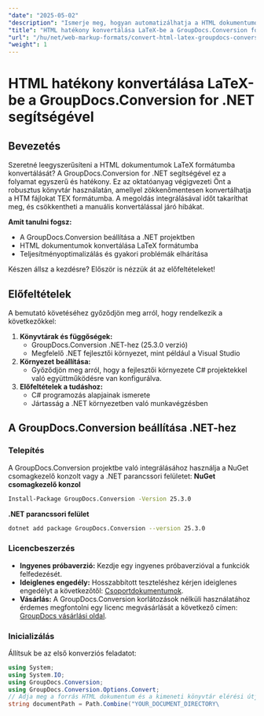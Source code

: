 ```yaml
---
"date": "2025-05-02"
"description": "Ismerje meg, hogyan automatizálhatja a HTML dokumentumok LaTeX formátumba konvertálását a GroupDocs.Conversion for .NET segítségével. Javítsa dokumentumfeldolgozási munkafolyamatát ezzel a hatékony eszközzel."
"title": "HTML hatékony konvertálása LaTeX-be a GroupDocs.Conversion for .NET segítségével"
"url": "/hu/net/web-markup-formats/convert-html-latex-groupdocs-conversion-net/"
"weight": 1
---
```


# HTML hatékony konvertálása LaTeX-be a GroupDocs.Conversion for .NET segítségével
## Bevezetés
Szeretné leegyszerűsíteni a HTML dokumentumok LaTeX formátumba konvertálását? A GroupDocs.Conversion for .NET segítségével ez a folyamat egyszerű és hatékony. Ez az oktatóanyag végigvezeti Önt a robusztus könyvtár használatán, amellyel zökkenőmentesen konvertálhatja a HTM fájlokat TEX formátumba. A megoldás integrálásával időt takaríthat meg, és csökkentheti a manuális konvertálással járó hibákat.

**Amit tanulni fogsz:**
- A GroupDocs.Conversion beállítása a .NET projektben
- HTML dokumentumok konvertálása LaTeX formátumba
- Teljesítményoptimalizálás és gyakori problémák elhárítása

Készen állsz a kezdésre? Először is nézzük át az előfeltételeket!
## Előfeltételek
A bemutató követéséhez győződjön meg arról, hogy rendelkezik a következőkkel:
1. **Könyvtárak és függőségek:**
   - GroupDocs.Conversion .NET-hez (25.3.0 verzió)
   - Megfelelő .NET fejlesztői környezet, mint például a Visual Studio
2. **Környezet beállítása:**
   - Győződjön meg arról, hogy a fejlesztői környezete C# projektekkel való együttműködésre van konfigurálva.
3. **Előfeltételek a tudáshoz:**
   - C# programozás alapjainak ismerete
   - Jártasság a .NET környezetben való munkavégzésben
## A GroupDocs.Conversion beállítása .NET-hez
### Telepítés
A GroupDocs.Conversion projektbe való integrálásához használja a NuGet csomagkezelő konzolt vagy a .NET parancssori felületet:
**NuGet csomagkezelő konzol**
```bash
Install-Package GroupDocs.Conversion -Version 25.3.0
```
**\.NET parancssori felület**
```bash
dotnet add package GroupDocs.Conversion --version 25.3.0
```
### Licencbeszerzés
- **Ingyenes próbaverzió:** Kezdje egy ingyenes próbaverzióval a funkciók felfedezését.
- **Ideiglenes engedély:** Hosszabbított teszteléshez kérjen ideiglenes engedélyt a következőtől: [Csoportdokumentumok](https://purchase.groupdocs.com/temporary-license/).
- **Vásárlás:** A GroupDocs.Conversion korlátozások nélküli használatához érdemes megfontolni egy licenc megvásárlását a következő címen: [GroupDocs vásárlási oldal](https://purchase.groupdocs.com/buy).
### Inicializálás
Állítsuk be az első konverziós feladatot:
```csharp
using System;
using System.IO;
using GroupDocs.Conversion;
using GroupDocs.Conversion.Options.Convert;
// Adja meg a forrás HTML dokumentum és a kimeneti könyvtár elérési útját
string documentPath = Path.Combine("YOUR_DOCUMENT_DIRECTORY\